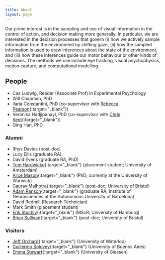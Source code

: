 ```yaml
---
title: About
layout: page
---
```


Our prime interest is in the sampling and use of visual information in the control of action, and decision making more generally. In particular, we are interested in the decision processes that govern (i) how we actively sample information from the environment by shifting gaze, (ii) how the sampled information is used to draw inferences about the state of the environment, and (iii) how these inferences guide our motor behaviour or other kinds of decisions. The methods we use include eye tracking, visual psychophysics, motion capture, and computational modelling.

## People

- Cas Ludwig, Reader (Associate Prof) in Experimental Psychology
- Will Chapman, PhD
- Ilaria Constantini, PhD (co-supervisor with [Rebecca Pearson](https://www.mmu.ac.uk/hpsc/our-staff/browse/faculty/profile/index.php?id=5351){:target="_blank"})
- Veronika Hadjipanayi, PhD (co-supervisor with [Chris Kent](https://www.bristol.ac.uk/people/person/Chris-Kent-8f9f61be-af53-498d-98dd-85984636e0fc/){:target="_blank"})
- Qing Han, PhD

### Alumni

- Rhys Davies (post-doc)
- Lucy Ellis (graduate RA)
- David Evens (graduate RA, PhD)
- [Tom Hardwicke](https://tomhardwicke.netlify.app/){:target="_blank"} (placement student; University of Amsterdam)
- [Alice Mason](https://alicemason.github.io/){:target="_blank"} (PhD; currently at the University of Warwick)
- [Gaurav Malhotra](https://research-information.bris.ac.uk/en/persons/gaurav-malhotra){:target="_blank"} (post-doc; University of Bristol)
- [Adam Ranson](https://www.ransonlab.net/home){:target="_blank"} (graduate RA; Institute of Neurosciences at the Autonomous University of Barcelona)
- David Redmill (Research Technician)
- Mark Smith (placement student)
- [Erik Stuchl&yacute;](https://www.psy.uni-hamburg.de/en/arbeitsbereiche/allgemeine-psychologie/personen/erik-stuchly.html){:target="_blank"} (MScR; University of Hamburg)
- [Brian Sullivan](https://visionresearchblog.wordpress.com/){:target="_blank"} (post-doc; University of Bristol)

### Visitors

- [Jeff Orchard](https://cs.uwaterloo.ca/~jorchard/){:target="_blank"} (University of Waterloo)
- [Guillermo Solovey](https://gsolovey.netlify.app/){:target="_blank"} (University of Buenos Aires)
- [Emma Stewart](https://emmaemstewart.com/){:target="_blank"} (University of Giessen)
